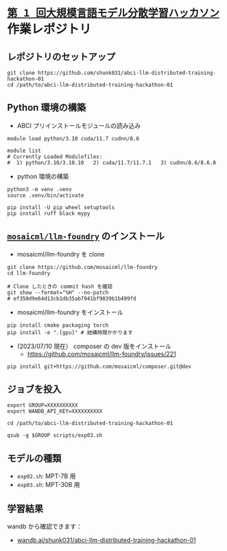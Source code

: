 # [`第 1 回大規模言語モデル分散学習ハッカソン`](https://abci.ai/event/2023/06/13/ja_event.html) 作業レポジトリ

## レポジトリのセットアップ

```shell
git clone https://github.com/shunk031/abci-llm-distributed-training-hackathon-01
cd /path/to/abci-llm-distributed-training-hackathon-01
```

## Python 環境の構築

- ABCI プリインストールモジュールの読み込み

```shell
module load python/3.10 cuda/11.7 cudnn/8.6

module list
# Currently Loaded Modulefiles:
#  1) python/3.10/3.10.10   2) cuda/11.7/11.7.1   3) cudnn/8.6/8.6.0
```

- python 環境の構築

```shell
python3 -m venv .venv
source .venv/bin/activate

pip install -U pip wheel setuptools
pip install ruff black mypy
```

## [`mosaicml/llm-foundry`](https://github.com/mosaicml/llm-foundry) のインストール

- mosaicml/llm-foundry を clone

```shell
git clone https://github.com/mosaicml/llm-foundry
cd llm-foundry

# Clone したときの commit hash を確認
git show --format="%H" --no-patch
# ef350d9e64d13cb1db35ab7941bf9039b1b499fd
```

- mosaicml/llm-foundry をインストール

```shell
pip install cmake packaging torch
pip install -e ".[gpu]" # 結構時間かかります
```

- (2023/07/10 現在） composer の dev 版をインストール
  - https://github.com/mosaicml/llm-foundry/issues/221
```shell
pip install git+https://github.com/mosaicml/composer.git@dev
```

## ジョブを投入

```shell
export GROUP=XXXXXXXXXX
export WANDB_API_KEY=XXXXXXXXXX

cd /path/to/abci-llm-distributed-training-hackathon-01

qsub -g $GROUP scripts/exp03.sh
```

## モデルの種類

- `exp02.sh`: MPT-7B 用
- `exp03.sh`: MPT-30B 用

## 学習結果
wandb から確認できます：
- [wandb.ai/shunk031/abci-llm-distributed-training-hackathon-01](https://wandb.ai/shunk031/abci-llm-distributed-training-hackathon-01)
